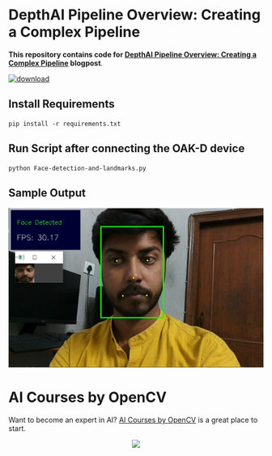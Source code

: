 # DepthAI Pipeline Overview: Creating a Complex Pipeline

**This repository contains code for [DepthAI Pipeline Overview: Creating a Complex Pipeline](https://learnopencv.com/depthai-pipeline-overview-creating-a-complex-pipeline/) blogpost**.

[<img src="https://learnopencv.com/wp-content/uploads/2022/07/download-button-e1657285155454.png" alt="download" width="200">](https://www.dropbox.com/sh/oon2rklwhfmjkfd/AACsZN5WOjYRLIfOPL521108a?dl=1)


## Install Requirements
```
pip install -r requirements.txt
```

## Run Script after connecting the OAK-D device
```
python Face-detection-and-landmarks.py
```

## Sample Output

![](outputs/LandmarksOutput.jpg)

# AI Courses by OpenCV

Want to become an expert in AI? [AI Courses by OpenCV](https://opencv.org/courses/) is a great place to start. 

<a href="https://opencv.org/courses/">
<p align="center"> 
<img src="https://learnopencv.com/wp-content/uploads/2023/01/AI-Courses-By-OpenCV-Github.png">
</p>
</a>
